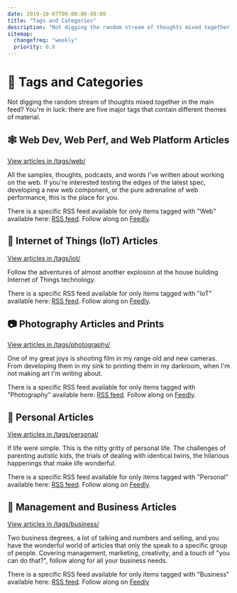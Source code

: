 ```yaml
---
date: 2019-10-07T00:00:00-08:00
title: "Tags and Categories"
description: "Not digging the random stream of thoughts mixed together in the main feed? You're in luck: there are five major tags that contain different themes of material."
sitemap:
  changefreq: "weekly"
  priority: 0.8
---
```


# 📰 Tags and Categories

Not digging the random stream of thoughts mixed together in the main feed? You're in luck: there are five major tags that contain different themes of material.

## 🕸️ Web Dev, Web Perf, and Web Platform Articles

<a href="/tags/web/">View articles in /tags/web/</a>

All the samples, thoughts, podcasts, and words I've written about working on the web. If you're interested testing the edges of the latest spec, developing a new web component, or the pure adrenaline of web performance, this is the place for you.

There is a specific RSS feed available for only items tagged with "Web" available here: <a href="/data/tags/web/index.xml" target="_blank">RSS feed</a>. Follow along on <a href='https://feedly.com/i/subscription/feed%2Fhttps%3A%2F%2Fjustinribeiro.com%2Fdata%2Ftags%2Fweb%2Findex.xml' target='blank'>Feedly</a>.

## 🥽 Internet of Things (IoT) Articles

<a href="/tags/iot/">View articles in /tags/iot/</a>

Follow the adventures of almost another explosion at the house building Internet of Things technology.

There is a specific RSS feed available for only items tagged with "IoT" available here: <a href="/data/tags/iot/index.xml" target="_blank">RSS feed</a>. Follow along on <a href='https://feedly.com/i/subscription/feed%2Fhttps%3A%2F%2Fjustinribeiro.com%2Fdata%2Ftags%2Fiot%2Findex.xml'  target='blank'>Feedly</a>.

## 📷 Photography Articles and Prints

<a href="/tags/photography/">View articles in /tags/photography/</a>

One of my great joys is shooting film in my range old and new cameras. From developing them in my sink to printing them in my darkroom, when I'm not making art I'm writing about.

There is a specific RSS feed available for only items tagged with "Photography" available here: <a href="/data/tags/photography/index.xml" target="_blank">RSS feed</a>. Follow along on <a href='https://feedly.com/i/subscription/feed%2Fhttps%3A%2F%2Fjustinribeiro.com%2Fdata%2Ftags%2Fphotography%2Findex.xml'  target='blank'>Feedly</a>.

## 👨 Personal Articles

<a href="/tags/personal/">View articles in /tags/personal/</a>

If life were simple. This is the nitty gritty of personal life. The challenges of parenting autistic kids, the trials of dealing with identical twins, the hilarious happenings that make life wonderful.

There is a specific RSS feed available for only items tagged with "Personal" available here: <a href="/data/tags/personal/index.xml" target="_blank">RSS feed</a>. Follow along on <a href='https://feedly.com/i/subscription/feed%2Fhttps%3A%2F%2Fjustinribeiro.com%2Fdata%2Ftags%2Fpersonal%2Findex.xml' target='blank'>Feedly</a>.

## 👔 Management and Business Articles

<a href="/tags/business/">View articles in /tags/business/</a>

Two business degrees, a lot of talking and numbers and selling, and you have the wonderful world of articles that only the speak to a specific group of people. Covering management, marketing, creativity, and a touch of "you can do that?", follow along for all your business needs.

There is a specific RSS feed available for only items tagged with "Business" available here: <a href="/data/tags/business/index.xml" target="_blank">RSS feed</a>. Follow along on <a href='https://feedly.com/i/subscription/feed%2Fhttps%3A%2F%2Fjustinribeiro.com%2Fdata%2Ftags%2Fbusiness%2Findex.xml' target='blank'>Feedly</a>